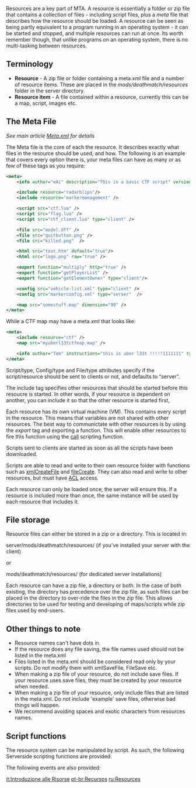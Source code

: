 Resources are a key part of MTA. A resource is essentially a folder or zip file that contains a collection of files - including script files, plus a *meta* file that describes how the resource should be loaded. A resource can be seen as being partly equivalent to a program running in an operating system - it can be started and stopped, and multiple resources can run at once. Its worth remember though, that unlike programs on an operating system, there is no multi-tasking between resources.

Terminology
-----------

-   **Resource** - A zip file or folder containing a meta.xml file and a number of resource items. These are placed in the *mods/deathmatch/resources* folder in the server directory.
-   **Resource item** - A file contained within a resource, currently this can be a map, script, images etc.

The Meta File
-------------

*See main article [Meta.xml](/Meta.xml.md "wikilink") for details*

The Meta file is the core of each the resource. It describes exactly what files in the resource should be used, and how. The following is an example that covers every option there is, your meta files can have as many or as few of these tags as you require:

``` xml
<meta>
    <info author="eAi" description="This is a basic CTF script" version="4"/>

    <include resource="radarblips"/>
    <include resource="markermanagement" />

    <script src="ctf.lua" />
    <script src="flag.lua" />
    <script src="ctf_client.lua" type="client" />

    <file src="model.dff" />
    <file src="quitbutton.png" />
    <file src="killed.png"  />

    <html src="test.htm" default="true"/>
    <html src="logo.png" raw="true" />

    <export function="multiply" http="true" />
    <export function="getPlayerList" />
    <export function="getElementOwner" type="client"/>

    <config src="vehicle-list.xml" type="client" />
    <config src="markerconfig.xml" type="server"  />

    <map src="somestuff.map" dimension="99" />
</meta>
```

While a CTF map may have a meta.xml that looks like:

``` xml
<meta>
    <include resource="ctf" />
    <map src="myuberl33tctfmap.map" />

    <info author="Tom" instructions="this is uber l33t !!!!!1111111" type="map" />
</meta>
```

Script/type, Config/type and File/type attributes specify if the script/resource should be sent to clients or not, and defaults to “server”.

The include tag specifies other resources that should be started before this resoucre is started. In other words, if your resource is dependent on another, you can include it so that the other resource is started first,

Each resource has its own virtual machine (VM). This contains every script in the resource. This means that variables are not shared with other resources. The best way to communictate with other resources is by using the *export* tag and exporting a function. This will enable other resources to fire this function using the [call](/call.md "wikilink") scripting function.

Scripts sent to clients are started as soon as all the scripts have been downloaded.

Scripts are able to read and write to their own resource folder with functions such as [xmlCreateFile](/xmlCreateFile.md "wikilink") and [fileCreate](/fileCreate.md "wikilink"). They can also read and write to other resources, but must have [ACL](/Access_Control_List.md "wikilink") access.

Each resource can only be loaded once, the server will ensure this. If a resource is included more than once, the same instance will be used by each resource that includes it.

File storage
------------

Resource files can either be stored in a zip or a directory. This is located in:

server/mods/deathmatch/resources/ (if you've installed your server with the client)

or

mods/deathmatch/resources/ (for dedicated server installations)

Each resource can have a zip file, a directory or both. In the case of both existing, the directory has precedence over the zip file, as such files can be placed in the directory to over-ride the files in the zip file. This allows directories to be used for testing and developing of maps/scripts while zip files used by end-users.

Other things to note
--------------------

-   Resource names can't have dots in.
-   If the resource does any file saving, the file names used should not be listed in the meta.xml
-   Files listed in the meta.xml should be considered read only by your scripts. Do not modify them with xmlSaveFile, FileSave etc.
-   When making a zip file of your resource, do not include save files. If your resource uses save files, they must be created by your resource when needed.
-   When making a zip file of your resource, only include files that are listed in the meta.xml. Do not include 'example' save files, otherwise bad things will happen.
-   We recommend avoiding spaces and exotic characters from resources names.

Script functions
----------------

The resource system can be manipulated by script. As such, the following Serverside scripting functions are provided:

The following events are also provided:

[it:Introduzione alle Risorse](/it:Introduzione_alle_Risorse.md "wikilink") [pt-br:Recursos](/pt-br:Recursos.md "wikilink") [ru:Resources](/ru:Resources.md "wikilink")

